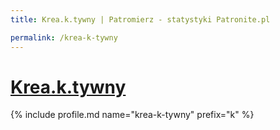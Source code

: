 ```yaml
---
title: Krea.k.tywny | Patromierz - statystyki Patronite.pl

permalink: /krea-k-tywny
---
```


# [Krea.k.tywny](https://patronite.pl/krea-k-tywny)

{% include profile.md name="krea-k-tywny" prefix="k" %}
